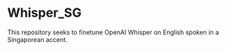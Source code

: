 # Whisper_SG

This repository seeks to finetune OpenAI Whisper on English spoken in a Singaporean accent. 
